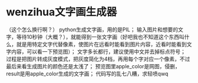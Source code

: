 # wenzihua文字画生成器
（这个怎么换行啊？）
python生成文字画，用的是PIL；
输入图片和想要的文字，等待10秒钟（大概？），就能得到一张文字画（好吧我也不知道这个东西叫什么，就是用特定文字代替像素，使图片在远看时能看到图片内容，近看时能看到文字内容，可以看一下预览图）；
文字多长都行，建议使用中文并去掉标点符号；
过程是把图片转成灰度模式，把灰度简化为4档，再用每个字对应一个像素，不过最后来看生成图片的颜色还是太浅了；
预览图里apple_color是网图，侵删，result是用apple_color生成的文字画；
代码写的乱七八糟，求轻喷qwq
